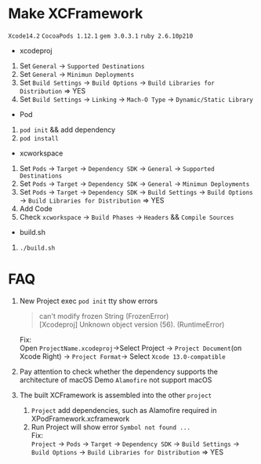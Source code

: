 
# Make XCFramework

`Xcode14.2`  `CocoaPods 1.12.1`  `gem 3.0.3.1` `ruby 2.6.10p210`

* xcodeproj 
1. Set `General` -> `Supported Destinations`
2. Set `General` -> `Minimun Deployments`
3. Set `Build Settings` -> `Build Options` -> `Build Libraries for Distribution` => YES
4. Set `Build Settings` -> `Linking` -> `Mach-O Type` -> `Dynamic/Static Library`
* Pod
1. `pod init` && add dependency
2. `pod install`
* xcworkspace
1. Set `Pods` -> `Target` -> `Dependency SDK` -> `General` -> `Supported Destinations`
2. Set `Pods` -> `Target` -> `Dependency SDK` -> `General` -> `Minimun Deployments`
3. Set `Pods` -> `Target` -> `Dependency SDK` -> `Build Settings` -> `Build Options` -> `Build Libraries for Distribution` => YES
4. Add Code
5. Check `xcworkspace` -> `Build Phases` -> `Headers` && `Compile Sources`

* build.sh 
1. `./build.sh`

# FAQ

1. New Project exec `pod init`  tty show errors
    > can't modify frozen String (FrozenError)  
    > [Xcodeproj] Unknown object version (56). (RuntimeError)
    
    Fix:  
    Open `ProjectName.xcodeproj`->Select Project -> `Project Document`(on Xcode Right) -> `Project Format`-> Select `Xcode 13.0-compatible`
        
2. Pay attention to check whether the dependency supports the architecture of macOS
   Demo `Alamofire` not support macOS
   
3. The built XCFramework is assembled into the other `project`  
   1. `Project` add dependencies, such as Alamofire required in XPodFramework.xcframework
   2. Run Project will show error `Symbol not found ...`  
      Fix:  
      `Project` -> `Pods` -> `Target` -> `Dependency SDK` -> `Build Settings` -> `Build Options` -> `Build Libraries for Distribution` => YES
